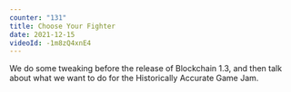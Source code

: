```yaml
---
counter: "131"
title: Choose Your Fighter
date: 2021-12-15
videoId: -1m8zQ4xnE4
---
```


We do some tweaking before the release of Blockchain 1.3, and then talk about what we want to do for the Historically Accurate Game Jam.